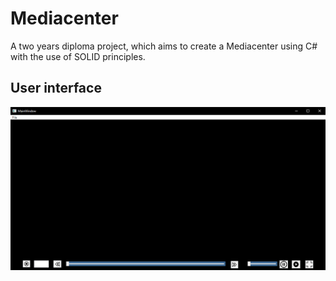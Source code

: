 # Mediacenter

A two years diploma project, which aims to create a Mediacenter using C# with the use of SOLID principles.

## User interface 

![MainWindow screenshot](/img/MainWindow.png)
